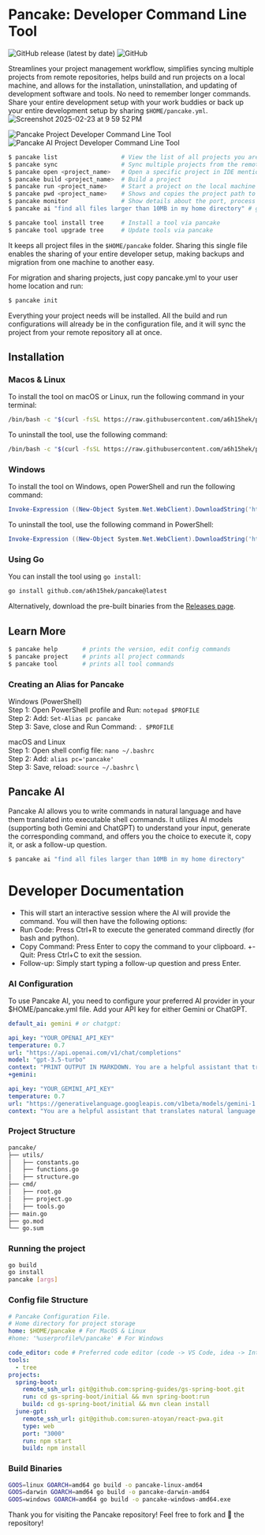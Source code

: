 # Pancake: Developer Command Line Tool

![GitHub release (latest by date)](https://img.shields.io/github/v/release/a6h15hek/pancake)
![GitHub](https://img.shields.io/github/license/a6h15hek/pancake)

Streamlines your project management workflow, simplifies syncing multiple projects from remote repositories, helps build and run projects on a local machine, and allows for the installation, uninstallation, and updating of development software and tools. No need to remember longer commands. Share your entire development setup with your work buddies or back up your entire development setup by sharing `$HOME/pancake.yml`.
![Screenshot 2025-02-23 at 9 59 52 PM](https://github.com/user-attachments/assets/0d0fa2df-f997-4ba8-b65a-b2fb4337bd65)

![Pancake Project Developer Command Line Tool](https://github.com/user-attachments/assets/0d0fa2df-f997-4ba8-b65a-b2fb4337bd65)
![Pancake AI Project Developer Command Line Tool](https://github.com/user-attachments/assets/7deb4539-d14b-4c31-8e1f-976512bfe6c9)


```sh
$ pancake list                  # View the list of all projects you are working on
$ pancake sync                  # Sync multiple projects from the remote repository 
$ pancake open <project_name>   # Open a specific project in IDE mentioned in config file
$ pancake build <project_name>  # Build a project
$ pancake run <project_name>    # Start a project on the local machine
$ pancake pwd <project_name>    # Shows and copies the project path to clipboard  
$ pancake monitor               # Show details about the port, process PID, and uptime
$ pancake ai "find all files larger than 10MB in my home directory" # generate command out of natural language

$ pancake tool install tree     # Install a tool via pancake 
$ pancake tool upgrade tree     # Update tools via pancake
```
It keeps all project files in the `$HOME/pancake` folder. Sharing this single file enables the sharing of your entire developer setup, making backups and migration from one machine to another easy.

For migration and sharing projects, just copy pancake.yml to your user home location and run:
```bash
$ pancake init
```
Everything your project needs will be installed. All the build and run configurations will already be in the configuration file, and it will sync the project from your remote repository all at once.

## Installation

### Macos & Linux 
To install the tool on macOS or Linux, run the following command in your terminal:
```bash
/bin/bash -c "$(curl -fsSL https://raw.githubusercontent.com/a6h15hek/pancake/main/macos_linux.sh)" install
```
To uninstall the tool, use the following command:
```bash
/bin/bash -c "$(curl -fsSL https://raw.githubusercontent.com/a6h15hek/pancake/main/macos_linux.sh)" uninstall
```

### Windows
To install the tool on Windows, open PowerShell and run the following command:
```powershell
Invoke-Expression ((New-Object System.Net.WebClient).DownloadString('https://raw.githubusercontent.com/a6h15hek/pancake/main/windows.ps1')) install
```

To uninstall the tool, use the following command in PowerShell:
```powershell
Invoke-Expression ((New-Object System.Net.WebClient).DownloadString('https://raw.githubusercontent.com/a6h15hek/pancake/main/windows.ps1')) uninstall
```

### Using Go
You can install the tool using `go install`:

```bash
go install github.com/a6h15hek/pancake@latest
```
Alternatively, download the pre-built binaries from the [Releases page](https://github.com/a6h15hek/pancake/releases).

## Learn More
```sh
$ pancake help       # prints the version, edit config commands                    
$ pancake project    # prints all project commands
$ pancake tool       # prints all tool commands
```

### Creating an Alias for Pancake
Windows (PowerShell) \
Step 1: Open PowerShell profile and Run: `notepad $PROFILE` \
Step 2: Add: `Set-Alias pc pancake` \
Step 3: Save, close and Run Command: `. $PROFILE` 

macOS and Linux \
Step 1: Open shell config file: `nano ~/.bashrc` \
Step 2: Add: `alias pc='pancake'` \
Step 3: Save, reload: `source ~/.bashrc` \


## Pancake AI

Pancake AI allows you to write commands in natural language and have them translated into executable shell commands. It utilizes AI models (supporting both Gemini and ChatGPT) to understand your input, generate the corresponding command, and offers you the choice to execute it, copy it, or ask a follow-up question.

```bash
$ pancake ai "find all files larger than 10MB in my home directory"
```

# Developer Documentation
- This will start an interactive session where the AI will provide the command. You will then have the following options: 
- Run Code: Press Ctrl+R to execute the generated command directly (for bash and python). 
- Copy Command: Press Enter to copy the command to your clipboard. +- Quit: Press Ctrl+C to exit the session. 
- Follow-up: Simply start typing a follow-up question and press Enter. 

### AI Configuration 
To use Pancake AI, you need to configure your preferred AI provider in your $HOME/pancake.yml file. Add your API key for either Gemini or ChatGPT.

```yml 
default_ai: gemini # or chatgpt:

api_key: "YOUR_OPENAI_API_KEY"
temperature: 0.7
url: "https://api.openai.com/v1/chat/completions"
model: "gpt-3.5-turbo"
context: "PRINT OUTPUT IN MARKDOWN. You are a helpful assistant that translates natural language into executable shell commands..."
+gemini:

api_key: "YOUR_GEMINI_API_KEY"
temperature: 0.7
url: "https://generativelanguage.googleapis.com/v1beta/models/gemini-1.5-flash:generateContent"
context: "You are a helpful assistant that translates natural language into executable shell commands. Only provide the command, with no extra text or explanation."

```

### Project Structure

```bash
pancake/
├── utils/
│   ├── constants.go
│   ├── functions.go
│   ├── structure.go
├── cmd/
│   ├── root.go
│   ├── project.go
│   ├── tools.go
├── main.go
├── go.mod
└── go.sum

```

### Running the project

```bash
go build
go install
pancake [args]
```

### Config file Structure
```yml
# Pancake Configuration File.
# Home directory for project storage
home: $HOME/pancake # For MacOS & Linux
#home: '%userprofile%/pancake' # For Windows

code_editor: code # Preferred code editor (code -> VS Code, idea -> IntelliJ IDE)
tools:
  - tree
projects:
  spring-boot:
    remote_ssh_url: git@github.com:spring-guides/gs-spring-boot.git
    run: cd gs-spring-boot/initial && mvn spring-boot:run
    build: cd gs-spring-boot/initial && mvn clean install
  june-gpt:
    remote_ssh_url: git@github.com:suren-atoyan/react-pwa.git
    type: web
    port: "3000"
    run: npm start
    build: npm install
```

### Build Binaries
```bash
GOOS=linux GOARCH=amd64 go build -o pancake-linux-amd64
GOOS=darwin GOARCH=amd64 go build -o pancake-darwin-amd64
GOOS=windows GOARCH=amd64 go build -o pancake-windows-amd64.exe
```

Thank you for visiting the Pancake repository! Feel free to fork and 🌟 the repository!
